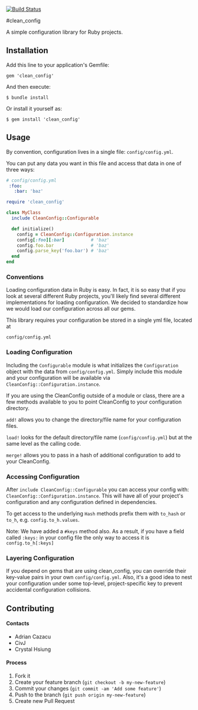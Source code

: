 [![Build Status](https://travis-ci.org/opower/clean_config.svg?branch=master)](https://travis-ci.org/opower/clean_config)

#clean_config

A simple configuration library for Ruby projects.

## Installation

Add this line to your application's Gemfile:

    gem 'clean_config'

And then execute:

    $ bundle install

Or install it yourself as:

    $ gem install 'clean_config'

## Usage

By convention, configuration lives in a single file: `config/config.yml`.

You can put any data you want in this file and access that data in one of three ways:

```yaml
# config/config.yml
 :foo:
   :bar: 'baz'
```

```ruby
require 'clean_config'

class MyClass
  include CleanConfig::Configurable

  def initialize()
    config = CleanConfig::Configuration.instance
    config[:foo][:bar]          # 'baz'
    config.foo.bar              # 'baz'
    config.parse_key('foo.bar') # 'baz'
  end
end
```

### Conventions
Loading configuration data in Ruby is easy. In fact, it is so easy that if you look at several different Ruby projects,
you'll likely find several different implementations for loading configuration. We decided to standardize how we would 
load our configuration across all our gems.

This library requires your configuration be stored in a single yml file, located at

`config/config.yml`

### Loading Configuration
Including the `Configurable` module is what initializes the `Configuration` object with the data from `config/config.yml`.
Simply include this module and your configuration will be available via `CleanConfig::Configuration.instance`.

If you are using the CleanConfig outside of a module or class, there are a few methods available to you
to point CleanConfig to your configuration directory.

`add!` allows you to change the directory/file name for your configuration files.

`load!` looks for the default directory/file name (`config/config.yml`) but at the same level as the calling code.

`merge!` allows you to pass in a hash of additional configuration to add to your CleanConfig.

### Accessing Configuration
After `include CleanConfig::Configurable` you can access your config with: `CleanConfig::Configuration.instance`.
This will have all of your project's configuration and any configuration defined in dependencies.

To get access to the underlying `Hash` methods prefix them with `to_hash` or `to_h`, e.g. `config.to_h.values`.

Note: We have added a `#keys` method also.
As a result, if you have a field called `:keys:` in your config file the only way to access it is `config.to_h[:keys]`

### Layering Configuration
If you depend on gems that are using clean_config, you can override their key-value pairs in your own `config/config.yml`. 
Also, it's a good idea to nest your configuration under some top-level, project-specific key to prevent accidental 
configuration collisions.

## Contributing

#### Contacts
+ Adrian Cazacu
+ CivJ
+ Crystal Hsiung

#### Process
1. Fork it
2. Create your feature branch (`git checkout -b my-new-feature`)
3. Commit your changes (`git commit -am 'Add some feature'`)
4. Push to the branch (`git push origin my-new-feature`)
5. Create new Pull Request
